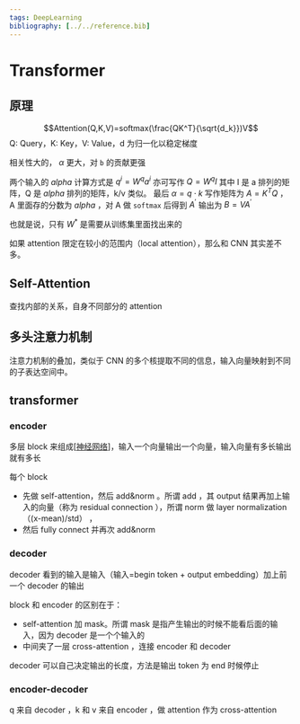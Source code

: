 ```yaml
---
tags: DeepLearning
bibliography: [../../reference.bib]
---
```

# Transformer

## 原理

$$Attention(Q,K,V)=softmax(\frac{QK^T}{\sqrt{d_k}})V$$
Q: Query，K: Key，V: Value，d 为归一化以稳定梯度

相关性大的， $\alpha$ 更大，对 `b` 的贡献更强

两个输入的 $alpha$ 计算方式是 $q^i=W^qa^i$ 亦可写作 $Q=W^qI$ 其中 I 是 a 排列的矩阵，Q 是 $alpha$ 排列的矩阵，k/v 类似。 最后 $\alpha=q \cdot k$ 写作矩阵为 $A=K^TQ$ ，A 里面存的分数为 $alpha$ ，对 A 做 `softmax` 后得到 $A^\prime$ 输出为 $B=VA^\prime$

也就是说，只有 $W^*$ 是需要从训练集里面找出来的

如果 attention 限定在较小的范围内（local attention），那么和 CNN 其实差不多。

## Self-Attention

查找内部的关系，自身不同部分的 attention

## 多头注意力机制

注意力机制的叠加，类似于 CNN 的多个核提取不同的信息，输入向量映射到不同的子表达空间中。

## transformer

### encoder

多层 block 来组成[[神经网络]]，输入一个向量输出一个向量，输入向量有多长输出就有多长

每个 block

- 先做 self-attention，然后 add&norm 。所谓 add ，其 output 结果再加上输入的向量（称为 residual connection ），所谓 norm 做 layer normalization （(x-mean)/std） ，
- 然后 fully connect 并再次 add&norm

### decoder

decoder 看到的输入是输入（输入=begin token + output embedding）加上前一个 decoder 的输出

block 和 encoder 的区别在于：

- self-attention 加 mask。所谓 mask 是指产生输出的时候不能看后面的输入，因为 decoder 是一个个输入的
- 中间夹了一层 cross-attention ，连接 encoder 和 decoder

decoder 可以自己决定输出的长度，方法是输出 token 为 end 时候停止

### encoder-decoder

q 来自 decoder ，k 和 v 来自 encoder ，做 attention 作为 cross-attention

[//begin]: # "Autogenerated link references for markdown compatibility"
[神经网络]: 神经网络.md "神经网络"
[//end]: # "Autogenerated link references"
